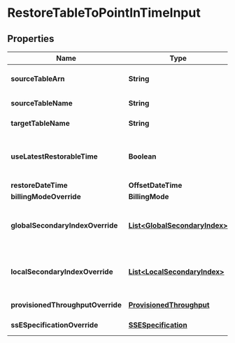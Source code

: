 

# RestoreTableToPointInTimeInput


## Properties

| Name | Type | Description | Notes |
|------------ | ------------- | ------------- | -------------|
|**sourceTableArn** | **String** | The DynamoDB table that will be restored. This value is an Amazon Resource Name (ARN). |  [optional] |
|**sourceTableName** | **String** | Name of the source table that is being restored. |  [optional] |
|**targetTableName** | **String** | The name of the new table to which it must be restored to. |  |
|**useLatestRestorableTime** | **Boolean** | Restore the table to the latest possible time. &lt;code&gt;LatestRestorableDateTime&lt;/code&gt; is typically 5 minutes before the current time.  |  [optional] |
|**restoreDateTime** | **OffsetDateTime** | Time in the past to restore the table to. |  [optional] |
|**billingModeOverride** | **BillingMode** | The billing mode of the restored table. |  [optional] |
|**globalSecondaryIndexOverride** | [**List&lt;GlobalSecondaryIndex&gt;**](GlobalSecondaryIndex.md) | List of global secondary indexes for the restored table. The indexes provided should match existing secondary indexes. You can choose to exclude some or all of the indexes at the time of restore. |  [optional] |
|**localSecondaryIndexOverride** | [**List&lt;LocalSecondaryIndex&gt;**](LocalSecondaryIndex.md) | List of local secondary indexes for the restored table. The indexes provided should match existing secondary indexes. You can choose to exclude some or all of the indexes at the time of restore. |  [optional] |
|**provisionedThroughputOverride** | [**ProvisionedThroughput**](ProvisionedThroughput.md) | Provisioned throughput settings for the restored table. |  [optional] |
|**ssESpecificationOverride** | [**SSESpecification**](SSESpecification.md) | The new server-side encryption settings for the restored table. |  [optional] |



